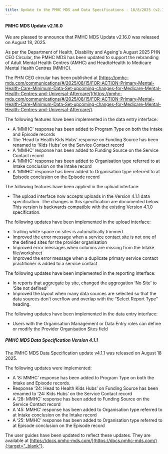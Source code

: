 ```yaml
---
title: Update to the PMHC MDS and Data Specifications - 18/8/2025 (v2.16.0)
---
```


#### PMHC MDS Update v2.16.0 ####

We are pleased to announce that PMHC MDS Update v2.16.0 was released on 
August 18, 2025.

As per the Department of Health, Disability and Ageing's August 2025 PHN CEO 
Circular, the PMHC MDS has been updated to support the rebranding of 
Adult Mental Health Centres (AMHC) and HeadtoHealth to Medicare Mental 
Health Centres (MMHC).

The PHN CEO circular has been published at 
[https://pmhc-mds.com/communications/#/2025/08/15/FOR-ACTION-Primary-Mental-Health-Care-Minimum-Data-Set-upcoming-changes-for-Medicare-Mental-Health-Centres-and-Universal-Aftercare/](https://pmhc-mds.com/communications/#/2025/08/15/FOR-ACTION-Primary-Mental-Health-Care-Minimum-Data-Set-upcoming-changes-for-Medicare-Mental-Health-Centres-and-Universal-Aftercare/).

The following features have been implemented in the data entry interface:
* A ‘MMHC’ response has been added to Program Type on both the Intake 
  and Episode records
* The ‘Head to Health Kids Hubs’ response on Funding Source has been 
  renamed to ‘Kids Hubs’ on the Service Contact record
* A ‘MMHC’ response has been added to Funding Source on the Service 
  Contact record
* A ‘MMHC’ response has been added to Organisation type referred to at 
  Intake conclusion on the Intake record
* A ‘MMHC’ response has been added to Organisation type referred to at 
  Episode conclusion on the Episode record

The following features have been applied in the upload interface:
* The upload interface now accepts uploads in the Version 4.1.1 data 
  specification. The changes in this specification are documented below. 
  This version is backwards compatible with the existing Version 4.1.0 
  specification.

The following updates have been implemented in the upload interface:
* Trailing white space on sites is automatically trimmed
* Improved the error message when a service contact site is not one of 
  the defined sites for the provider organisation
* Improved error messages when columns are missing from the Intake 
  file/worksheet
* Improved the error message when a duplicate primary service contact 
  practitioner is added to a service contact

The following updates have been implemented in the reporting interface:
* In reports that aggregate by site, changed the aggregation ‘No Site’ 
  to ‘Site not defined’
* Improved the layout when many data sources are selected so that the 
  data sources don’t overflow and overlap with the “Select Report Type” 
  heading.

The following updates have been implemented in the data entry interface:
* Users with the Organisation Management or Data Entry roles can define 
  or modify the Provider Organisation Sites field

##### PMHC MDS Data Specification Version 4.1.1 #####

The PMHC MDS Data Specification update v4.1.1 was released on August 18 2025.

The following updates were implemented:
* A ‘8: MMHC’ response has been added to Program Type on both the Intake 
  and Episode records.
* Response ‘24: Head to Health Kids Hubs’ on Funding Source has been renamed 
  to ‘24: Kids Hubs’ on the Service Contact record
* A ‘28: MMHC’ response has been added to Funding Source on the Service 
  Contact record
* A ‘45: MMHC’ response has been added to Organisation type referred to at 
  Intake conclusion on the Intake record
* A ‘25: MMHC’ response has been added to Organisation type referred to at 
  Episode conclusion on the Episode record

The user guides have been updated to reflect these updates. They are available
at [https://docs.pmhc-mds.com/](https://docs.pmhc-mds.com/){:target="_blank"}.